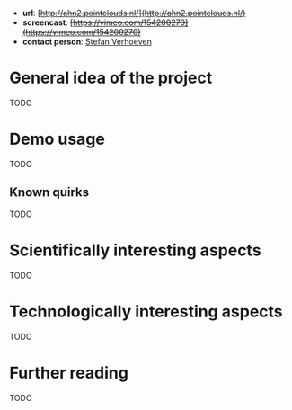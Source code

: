 
- **url**: ~~[http://ahn2.pointclouds.nl/](http://ahn2.pointclouds.nl/)~~
- **screencast**: ~~[https://vimeo.com/154200270](https://vimeo.com/154200270)~~
- **contact person**: [Stefan Verhoeven](https://www.esciencecenter.nl/profile/ing.-stefan-verhoeven)


# General idea of the project

TODO

# Demo usage

TODO

## Known quirks

TODO

# Scientifically interesting aspects

TODO

# Technologically interesting aspects

TODO

# Further reading

TODO

